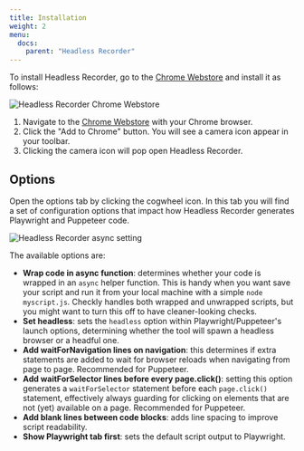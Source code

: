 ```yaml
---
title: Installation
weight: 2
menu:
  docs:
    parent: "Headless Recorder"
---
```


To install Headless Recorder, go to the [Chrome Webstore](https://chrome.google.com/webstore/detail/headless-recorder/djeegiggegleadkkbgopoonhjimgehda)
and install it as follows:

![Headless Recorder Chrome Webstore](/images/docs/headless-recorder/chrome-webstore.png)

1. Navigate to the [Chrome Webstore](https://chrome.google.com/webstore/detail/headless-recorder/djeegiggegleadkkbgopoonhjimgehda) with your Chrome browser.
2. Click the "Add to Chrome" button. You will see a camera icon appear in your toolbar.
3. Clicking the camera icon will pop open Headless Recorder.

## Options

Open the options tab by clicking the cogwheel icon. In this tab you will find a set of configuration options that impact how Headless Recorder generates Playwright and Puppeteer code.

![Headless Recorder async setting](/images/docs/headless-recorder/recorder_options.png)

The available options are:

- **Wrap code in async function**: determines whether your code is wrapped in an `async` helper function. This is handy when you want save your script and run it from your local machine with a simple `node myscript.js`. Checkly handles both wrapped and unwrapped scripts, but you might want to turn this off to have cleaner-looking checks.
- **Set headless**: sets the `headless` option within Playwright/Puppeteer's launch options, determining whether the tool will spawn a headless browser or a headful one.
- **Add waitForNavigation lines on navigation**: this determines if extra statements are added to wait for browser reloads when navigating from page to page. Recommended for Puppeteer.
- **Add waitForSelector lines before every page.click()**: setting this option generates a `waitForSelector` statement before
each `page.click()` statement, effectively always guarding for clicking on elements that are not (yet) available on a page. Recommended for Puppeteer.
- **Add blank lines between code blocks**: adds line spacing to improve script readability.
- **Show Playwright tab first**: sets the default script output to Playwright.